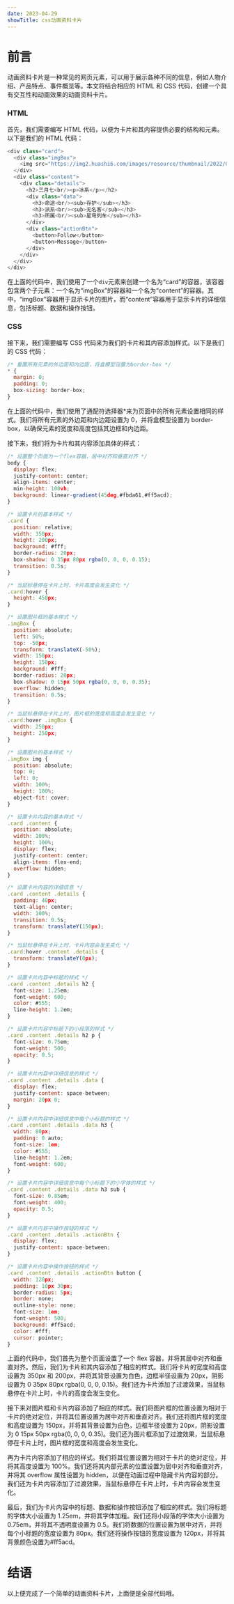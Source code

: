 ```yaml
---
date: 2023-04-29
showTitle: css动画资料卡片
---
```


# 前言

动画资料卡片是一种常见的网页元素，可以用于展示各种不同的信息，例如人物介绍、产品特点、事件概览等。本文将结合相应的 HTML 和 CSS 代码，创建一个具有交互性和动画效果的动画资料卡片。

### HTML

首先，我们需要编写 HTML 代码，以便为卡片和其内容提供必要的结构和元素。以下是我们的 HTML 代码：

```js
<div class="card">
  <div class="imgBox">
    <img src="https://img2.huashi6.com/images/resource/thumbnail/2022/01/14/4113_7388320628.jpg?imageMogr2/quality/75/interlace/1/thumbnail/700x/gravity/North/crop/700x816/format/jpeg" alt="">
  </div>
  <div class="content">
    <div class="details">
      <h2>三月七<br/><p>冰系</p></h2>
      <div class="data">
        <h3>命途<br/><sub>存护</sub></h3>
        <h3>派系<br/><sub>无名客</sub></h3>
        <h3>所属<br/><sub>星穹列车</sub></h3>
      </div>
      <div class="actionBtn">
        <button>Follow</button>
        <button>Message</button>
      </div>
    </div>
  </div>
</div>
```

在上面的代码中，我们使用了一个`div`元素来创建一个名为“card”的容器，该容器包含两个子元素：一个名为“imgBox”的容器和一个名为“content”的容器。其中，“imgBox”容器用于显示卡片的图片，而“content”容器用于显示卡片的详细信息，包括标题、数据和操作按钮。

### CSS

接下来，我们需要编写 CSS 代码来为我们的卡片和其内容添加样式。以下是我们的 CSS 代码：

```js
/* 重置所有元素的外边距和内边距，将盒模型设置为border-box */
* {
  margin: 0;
  padding: 0;
  box-sizing: border-box;
}
```

在上面的代码中，我们使用了通配符选择器\*来为页面中的所有元素设置相同的样式。我们将所有元素的外边距和内边距设置为 0，并将盒模型设置为 border-box，以确保元素的宽度和高度包括其边框和内边距。

接下来，我们将为卡片和其内容添加具体的样式：

```js
/* 设置整个页面为一个flex容器，居中对齐和垂直对齐 */
body {
  display: flex;
  justify-content: center;
  align-items: center;
  min-height: 100vh;
  background: linear-gradient(45deg,#fbda61,#ff5acd);
}

/* 设置卡片的基本样式 */
.card {
  position: relative;
  width: 350px;
  height: 200px;
  background: #fff;
  border-radius: 20px;
  box-shadow: 0 35px 80px rgba(0, 0, 0, 0.15);
  transition: 0.5s;
}

/* 当鼠标悬停在卡片上时，卡片高度会发生变化 */
.card:hover {
  height: 450px;
}

/* 设置图片框的基本样式 */
.imgBox {
  position: absolute;
  left: 50%;
  top: -50px;
  transform: translateX(-50%);
  width: 150px;
  height: 150px;
  background: #fff;
  border-radius: 20px;
  box-shadow: 0 15px 50px rgba(0, 0, 0, 0.35);
  overflow: hidden;
  transition: 0.5s;
}

/* 当鼠标悬停在卡片上时，图片框的宽度和高度会发生变化 */
.card:hover .imgBox {
  width: 250px;
  height: 250px;
}

/* 设置图片的基本样式 */
.imgBox img {
  position: absolute;
  top: 0;
  left: 0;
  width: 100%;
  height: 100%;
  object-fit: cover;
}

/* 设置卡片内容的基本样式 */
.card .content {
  position: absolute;
  width: 100%;
  height: 100%;
  display: flex;
  justify-content: center;
  align-items: flex-end;
  overflow: hidden;
}

/* 设置卡片内容的详细信息 */
.card .content .details {
  padding: 40px;
  text-align: center;
  width: 100%;
  transition: 0.5s;
  transform: translateY(150px);
}

/* 当鼠标悬停在卡片上时，卡片内容会发生变化 */
.card:hover .content .details {
  transform: translateY(0px);
}

/* 设置卡片内容中标题的样式 */
.card .content .details h2 {
  font-size: 1.25em;
  font-weight: 600;
  color: #555;
  line-height: 1.2em;
}

/* 设置卡片内容中标题下的小段落的样式 */
.card .content .details h2 p {
  font-size: 0.75em;
  font-weight: 500;
  opacity: 0.5;
}

/* 设置卡片内容中详细信息的样式 */
.card .content .details .data {
  display: flex;
  justify-content: space-between;
  margin: 20px 0;
}

/* 设置卡片内容中详细信息中每个小标题的样式 */
.card .content .details .data h3 {
  width: 80px;
  padding: 0 auto;
  font-size: 1em;
  color: #555;
  line-height: 1.2em;
  font-weight: 600;
}

/* 设置卡片内容中详细信息中每个小标题下的小字体的样式 */
.card .content .details .data h3 sub {
  font-size: 0.85em;
  font-weight: 400;
  opacity: 0.5;
}

/* 设置卡片内容中操作按钮的样式 */
.card .content .details .actionBtn {
  display: flex;
  justify-content: space-between;
}

/* 设置卡片内容中操作按钮的样式 */
.card .content .details .actionBtn button {
  width: 120px;
  padding: 10px 30px;
  border-radius: 5px;
  border: none;
  outline-style: none;
  font-size: 1em;
  font-weight: 500;
  background: #ff5acd;
  color: #fff;
  cursor: pointer;
}
```

上面的代码中，我们首先为整个页面设置了一个 flex 容器，并将其居中对齐和垂直对齐。然后，我们为卡片和其内容添加了相应的样式。我们将卡片的宽度和高度设置为 350px 和 200px，并将其背景设置为白色，边框半径设置为 20px，阴影设置为 0 35px 80px rgba(0, 0, 0, 0.15)。我们还为卡片添加了过渡效果，当鼠标悬停在卡片上时，卡片的高度会发生变化。

接下来对图片框和卡片内容添加了相应的样式。我们将图片框的位置设置为相对于卡片的绝对定位，并将其位置设置为居中对齐和垂直对齐。我们还将图片框的宽度和高度设置为 150px，并将其背景设置为白色，边框半径设置为 20px，阴影设置为 0 15px 50px rgba(0, 0, 0, 0.35)。我们还为图片框添加了过渡效果，当鼠标悬停在卡片上时，图片框的宽度和高度会发生变化。

再为卡片内容添加了相应的样式。我们将其位置设置为相对于卡片的绝对定位，并将其高度设置为 100%。我们还将其内部元素的位置设置为居中对齐和垂直对齐，并将其 overflow 属性设置为 hidden，以便在动画过程中隐藏卡片内容的部分。我们还为卡片内容添加了过渡效果，当鼠标悬停在卡片上时，卡片内容会发生变化。

最后，我们为卡片内容中的标题、数据和操作按钮添加了相应的样式。我们将标题的字体大小设置为 1.25em，并将其字体加粗。我们还将小段落的字体大小设置为 0.75em，并将其不透明度设置为 0.5。我们将数据的位置设置为居中对齐，并将每个小标题的宽度设置为 80px。我们还将操作按钮的宽度设置为 120px，并将其背景颜色设置为#ff5acd。

# 结语

以上便完成了一个简单的动画资料卡片，上面便是全部代码哦。
